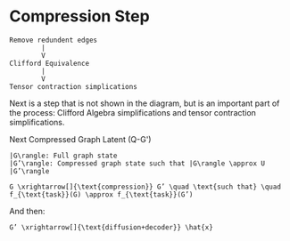 # Compression Step

    Remove redundent edges
            |
            V
    Clifford Equivalence
            |
            V
    Tensor contraction simplications

Next is a step that is not shown in the diagram, but is an important part of the process:
Clifford Algebra simplifications and tensor contraction simplifications.

Next Compressed Graph Latent (Q-G')

	|G\rangle: Full graph state
	|G’\rangle: Compressed graph state such that |G\rangle \approx U |G’\rangle

    G \xrightarrow[]{\text{compression}} G’ \quad \text{such that} \quad f_{\text{task}}(G) \approx f_{\text{task}}(G’)

And then:

    G’ \xrightarrow[]{\text{diffusion+decoder}} \hat{x}

